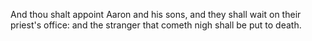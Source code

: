 And thou shalt appoint Aaron and his sons, and they shall wait on their priest's office: and the stranger that cometh nigh shall be put to death.
